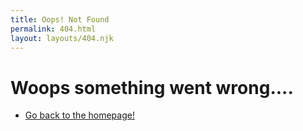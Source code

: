 ```yaml
---
title: Oops! Not Found
permalink: 404.html
layout: layouts/404.njk
---
```


<h1>Woops something went wrong....</h1>

- [Go back to the homepage!](https://www.minajaidane.com/)
